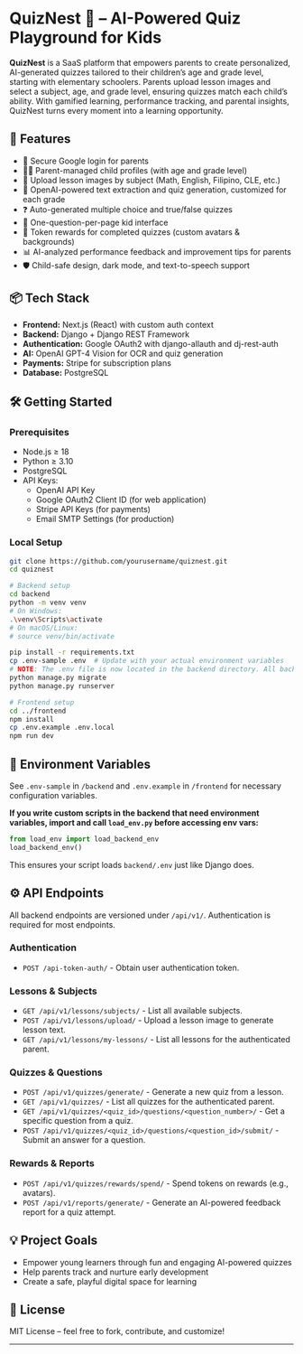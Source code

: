# QuizNest 🐣 – AI-Powered Quiz Playground for Kids

**QuizNest** is a SaaS platform that empowers parents to create personalized, AI-generated quizzes tailored to their children’s age and grade level, starting with elementary schoolers. Parents upload lesson images and select a subject, age, and grade level, ensuring quizzes match each child’s ability. With gamified learning, performance tracking, and parental insights, QuizNest turns every moment into a learning opportunity.

## 🚀 Features

- 🔐 Secure Google login for parents
- 👦👧 Parent-managed child profiles (with age and grade level)
- 📸 Upload lesson images by subject (Math, English, Filipino, CLE, etc.)
- 🧠 OpenAI-powered text extraction and quiz generation, customized for each grade
- ❓ Auto-generated multiple choice and true/false quizzes
- 🧒 One-question-per-page kid interface
- 🎉 Token rewards for completed quizzes (custom avatars & backgrounds)
- 📊 AI-analyzed performance feedback and improvement tips for parents
- 🛡️ Child-safe design, dark mode, and text-to-speech support


## 📦 Tech Stack

- **Frontend:** Next.js (React) with custom auth context
- **Backend:** Django + Django REST Framework
- **Authentication:** Google OAuth2 with django-allauth and dj-rest-auth
- **AI:** OpenAI GPT-4 Vision for OCR and quiz generation
- **Payments:** Stripe for subscription plans
- **Database:** PostgreSQL

## 🛠️ Getting Started

### Prerequisites

- Node.js ≥ 18
- Python ≥ 3.10
- PostgreSQL
- API Keys: 
  - OpenAI API Key
  - Google OAuth2 Client ID (for web application)
  - Stripe API Keys (for payments)
  - Email SMTP Settings (for production)

### Local Setup

```bash
git clone https://github.com/yourusername/quiznest.git
cd quiznest

# Backend setup
cd backend
python -m venv venv
# On Windows:
.\venv\Scripts\activate
# On macOS/Linux:
# source venv/bin/activate

pip install -r requirements.txt
cp .env-sample .env  # Update with your actual environment variables
# NOTE: The .env file is now located in the backend directory. All backend environment variables must be set in backend/.env.
python manage.py migrate
python manage.py runserver

# Frontend setup
cd ../frontend
npm install
cp .env.example .env.local
npm run dev
```

## 📄 Environment Variables

See `.env-sample` in `/backend` and `.env.example` in `/frontend` for necessary configuration variables.

**If you write custom scripts in the backend that need environment variables, import and call `load_env.py` before accessing env vars:**
```python
from load_env import load_backend_env
load_backend_env()
```
This ensures your script loads `backend/.env` just like Django does.

## ⚙️ API Endpoints

All backend endpoints are versioned under `/api/v1/`. Authentication is required for most endpoints.

### Authentication
- `POST /api-token-auth/` - Obtain user authentication token.

### Lessons & Subjects
- `GET /api/v1/lessons/subjects/` - List all available subjects.
- `POST /api/v1/lessons/upload/` - Upload a lesson image to generate lesson text.
- `GET /api/v1/lessons/my-lessons/` - List all lessons for the authenticated parent.

### Quizzes & Questions
- `POST /api/v1/quizzes/generate/` - Generate a new quiz from a lesson.
- `GET /api/v1/quizzes/` - List all quizzes for the authenticated parent.
- `GET /api/v1/quizzes/<quiz_id>/questions/<question_number>/` - Get a specific question from a quiz.
- `POST /api/v1/quizzes/<quiz_id>/questions/<question_id>/submit/` - Submit an answer for a question.

### Rewards & Reports
- `POST /api/v1/quizzes/rewards/spend/` - Spend tokens on rewards (e.g., avatars).
- `POST /api/v1/reports/generate/` - Generate an AI-powered feedback report for a quiz attempt.

## 💡 Project Goals

- Empower young learners through fun and engaging AI-powered quizzes
- Help parents track and nurture early development
- Create a safe, playful digital space for learning

## 📘 License

MIT License – feel free to fork, contribute, and customize!

---
